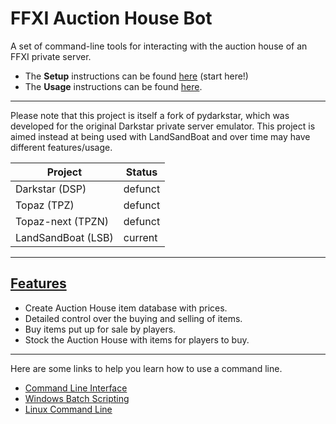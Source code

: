 # FFXI Auction House Bot

A set of command-line tools for interacting with the auction house of an FFXI private server.

- The **Setup** instructions can be found [here][ghSet] (start here!)
- The **Usage** instructions can be found [here][ghUse].

---

Please note that this project is itself a fork of pydarkstar, which was developed for the original Darkstar private server emulator.
This project is aimed instead at being used with LandSandBoat and over time may have different features/usage.

| Project            | Status  |
| ------------------ | ------- |
| Darkstar (DSP)     | defunct |
| Topaz (TPZ)        | defunct |
| Topaz-next (TPZN)  | defunct |
| LandSandBoat (LSB) | current |

---

## [Features][ghWeb]

- Create Auction House item database with prices.
- Detailed control over the buying and selling of items.
- Buy items put up for sale by players.
- Stock the Auction House with items for players to buy.

---

Here are some links to help you learn how to use a command line.

- [Command Line Interface][clAll]
- [Windows Batch Scripting][clWin]
- [Linux Command Line][clLin]

[clAll]: https://en.wikipedia.org/wiki/Command-line_interface
[clWin]: https://en.wikibooks.org/wiki/Windows_Batch_Scripting
[clLin]: https://en.wikibooks.org/wiki/Linux_For_Newbies/Command_Line
[ghRep]: https://github.com/AdamGagorik/pydarkstar
[ghWeb]: http://adamgagorik.github.io/pydarkstar
[ghSet]: http://adamgagorik.github.io/pydarkstar/markdown/setup.html
[ghUse]: http://adamgagorik.github.io/pydarkstar/markdown/usage.html
[DSP]: https://github.com/DarkstarProject/darkstar
[TPZ]: https://github.com/project-topaz/topaz
[TPZN]: https://github.com/topaz-next/topaz
[LSB]: https://github.com/LandSandBoat/server
